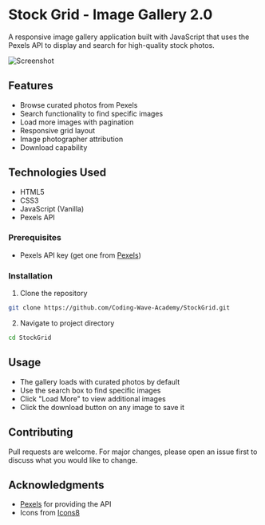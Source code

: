 # Stock Grid - Image Gallery 2.0

A responsive image gallery application built with JavaScript that uses the Pexels API to display and search for high-quality stock photos.

![Screenshot](https://i.ibb.co/93kSb96r/stock-Grid-screenshot.png)

## Features

- Browse curated photos from Pexels
- Search functionality to find specific images
- Load more images with pagination
- Responsive grid layout
- Image photographer attribution
- Download capability

## Technologies Used

- HTML5
- CSS3
- JavaScript (Vanilla)
- Pexels API

### Prerequisites

- Pexels API key (get one from [Pexels]("https://api.pexels.com/v1/curated"))

### Installation

1. Clone the repository
```bash
git clone https://github.com/Coding-Wave-Academy/StockGrid.git
```

2. Navigate to project directory
```bash
cd StockGrid
```

## Usage

- The gallery loads with curated photos by default
- Use the search box to find specific images
- Click "Load More" to view additional images
- Click the download button on any image to save it

## Contributing

Pull requests are welcome. For major changes, please open an issue first to discuss what you would like to change.

## Acknowledgments

- [Pexels](https://www.pexels.com/) for providing the API
- Icons from [Icons8](https://icons8.com/)
